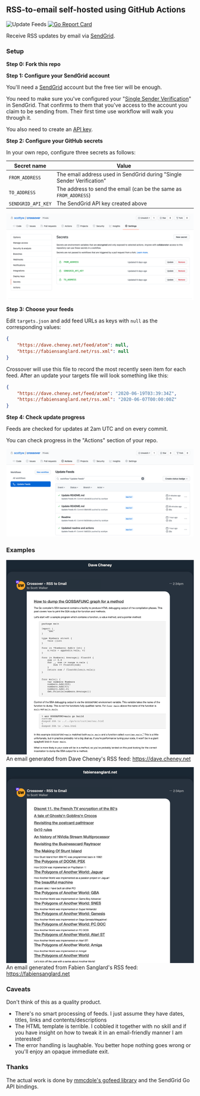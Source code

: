 ## RSS-to-email self-hosted using GitHub Actions

![Update Feeds](https://github.com/scottyw/crossover/workflows/Update%20Feeds/badge.svg) [![Go Report Card](https://goreportcard.com/badge/github.com/scottyw/crossover)](https://goreportcard.com/report/github.com/scottyw/crossover)

Receive RSS updates by email via [SendGrid](https://sendgrid.com).

### Setup

**Step 0: Fork this repo**

**Step 1: Configure your SendGrid account**

You'll need a [SendGrid](https://sendgrid.com) account but the free tier will be enough.

You need to make sure you've configured your "[Single Sender Verification](https://app.sendgrid.com/settings/sender_auth)" in SendGrid. That confirms to them that you've access to the account you claim to be sending from. Their first time use workflow will walk you through it.

You also need to create an [API key](https://app.sendgrid.com/settings/api_keys).

**Step 2: Configure your GitHub secrets**

In your own repo, configure three secrets as follows:

| Secret name        | Value                                                                  |
| ------------------ | ---------------------------------------------------------------------- |
| `FROM_ADDRESS`     | The email address used in SendGrid during "Single Sender Verification" |
| `TO_ADDRESS`       | The address to send the email (can be the same as `FROM_ADDRESS`)      |
| `SENDGRID_API_KEY` | The SendGrid API key created above                                     |


![Secrets](images/secrets.png)

**Step 3: Choose your feeds**

Edit `targets.json` and add feed URLs as keys with `null` as the corresponding values:

```json
{
    "https://dave.cheney.net/feed/atom": null,
    "https://fabiensanglard.net/rss.xml": null
}
```

Crossover will use this file to record the most recently seen item for each feed. After an update your targets file will look something like this:

```json
{
    "https://dave.cheney.net/feed/atom": "2020-06-19T03:39:34Z",
    "https://fabiensanglard.net/rss.xml": "2020-06-07T00:00:00Z"
}
```

**Step 4: Check update progress**

Feeds are checked for updates at 2am UTC and on every commit.

You can check progress in the "Actions" section of your repo.

![Actions](images/actions.png)

### Examples

![Example showing Dave Cheney's blog](images/screenshot1.png)
An email generated from Dave Cheney's RSS feed: https://dave.cheney.net

![Example showing Fabien Sanglard's blog](images/screenshot2.png)
An email generated from Fabien Sanglard's RSS feed: https://fabiensanglard.net

### Caveats

Don't think of this as a quality product.

* There's no smart processing of feeds. I just assume they have dates, titles, links and contents/descriptions
* The HTML template is terrible. I cobbled it together with no skill and if you have insight on how to tweak it in an email-friendly manner I am interested!
* The error handling is laughable. You better hope nothing goes wrong or you'll enjoy an opaque immediate exit.

### Thanks

The actual work is done by [mmcdole's gofeed library](https://github.com/mmcdole/gofeed) and the SendGrid Go API bindings.
